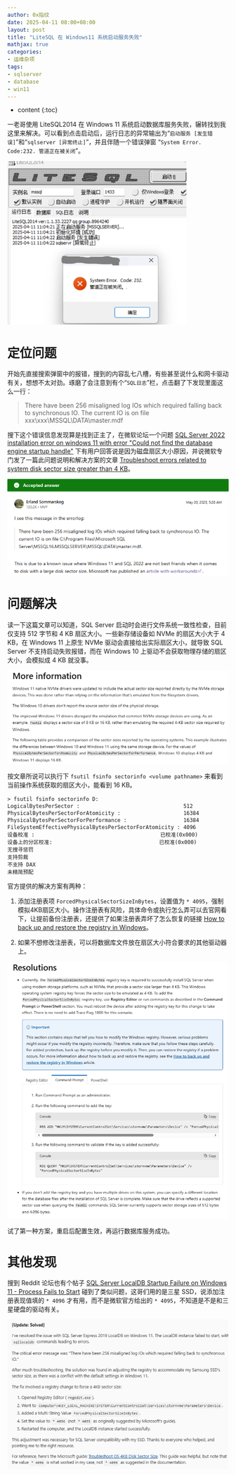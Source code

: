 ```yaml
---
author: 0x指纹
date: 2025-04-11 08:00+08:00
layout: post
title: "LiteSQL 在 Windows11 系统启动服务失败"
mathjax: true
categories:
- 运维杂项
tags:
- sqlserver
- database
- win11
---
```


* content
{:toc}

一老哥使用 LiteSQL2014 在 Windows 11 系统启动数据库服务失败，辗转找到我这里来解决。可以看到点击启动后，运行日志的异常输出为“`启动服务 [发生错误]`”和“`sqlserver [异常终止]`”，并且伴随一个错误弹窗 “`System Error. Code:232. 管道正在被关闭`”。 

![img](/assets/images/2025-04-11/1.png)







# 定位问题

开始先直接搜索弹窗中的报错，搜到的内容乱七八槽，有些甚至说什么和网卡驱动有关，想想不太对劲。琢磨了会注意到有个“`SQL日志`”栏，点击翻了下发现里面这么一行：

> There have been 256 misaligned log IOs which required falling back to synchronous IO. The current IO is on file  xxx\xxx\MSSQL\DATA\master.mdf

搜下这个错误信息发现算是找到正主了，在微软论坛一个问题 [SQL Server 2022 installation error on windows 11 with error "Could not find the database engine startup handle"](https://learn.microsoft.com/en-us/answers/questions/1288063/sql-server-2022-installation-error-on-windows-11-w) 下有用户回答说是因为磁盘扇区大小原因，并说微软专门发了一篇此问题说明和解决方案的文章 [Troubleshoot errors related to system disk sector size greater than 4 KB](https://learn.microsoft.com/en-us/troubleshoot/sql/database-engine/database-file-operations/troubleshoot-os-4kb-disk-sector-size?WT.mc_id=DP-MVP-5440&tabs=registry-editor)。

![img](/assets/images/2025-04-11/2.png)


# 问题解决

读一下这篇文章可以知道，SQL Server 启动时会进行文件系统一致性检查，目前仅支持 512 字节和 4 KB 扇区大小。一些新存储设备如 NVMe 的扇区大小大于 4 KB，在 Windows 11 上原生 NVMe 驱动会直接给出实际扇区大小，就导致 SQL Server 不支持启动失败报错，而在 Windows 10 上驱动不会获取物理存储的扇区大小，会模拟成 4 KB 就没事。

![img](/assets/images/2025-04-11/4.png)

按文章所说可以执行下 `fsutil fsinfo sectorinfo <volume pathname>` 来看到当前操作系统获取的扇区大小，能看到 16 KB。

```
> fsutil fsinfo sectorinfo D:
LogicalBytesPerSector :                                 512
PhysicalBytesPerSectorForAtomicity :                    16384
PhysicalBytesPerSectorForPerformance :                  16384
FileSystemEffectivePhysicalBytesPerSectorForAtomicity : 4096
设备校准 :                                        已校准(0x000)
设备上的分区校准:                                  已校准(0x000)
无搜寻惩罚
支持剪裁
不支持 DAX
未精简预配
```

官方提供的解决方案有两种：

1. 添加注册表项 `ForcedPhysicalSectorSizeInBytes`，设置值为 `* 4095`，强制模拟4KB扇区大小。操作注册表有风险，具体命令或执行怎么弄可以去官网看下，让提前备份注册表，还提供了如果注册表弄坏了怎么恢复的链接 [How to back up and restore the registry in Windows](https://learn.microsoft.com/en-us/troubleshoot/windows-server/performance/windows-registry-advanced-users#back-up-the-registry)。

2. 如果不想修改注册表，可以将数据库文件放在扇区大小符合要求的其他驱动器上。

![img](/assets/images/2025-04-11/5.png)

试了第一种方案，重启后配置生效，再运行数据库服务成功。

# 其他发现

搜到 Reddit 论坛也有个帖子 [SQL Server LocalDB Startup Failure on Windows 11 - Process Fails to Start](https://www.reddit.com/r/SQL/comments/1abpe05/sql_server_localdb_startup_failure_on_windows_11/) 碰到了类似问题，这哥们用的是三星 SSD，说添加注册表现值填的 `* 4096` 才有用，而不是微软官方给出的 `* 4095`，不知道是不是和三星硬盘的驱动有关。

![img](/assets/images/2025-04-11/3.png)